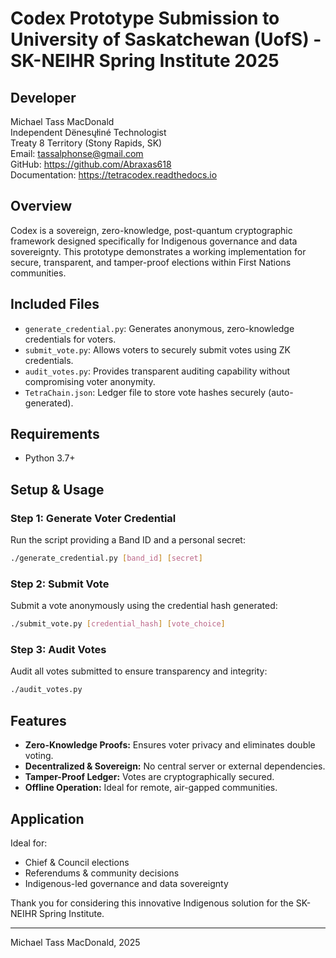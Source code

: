 
# Codex Prototype Submission to University of Saskatchewan (UofS) - SK-NEIHR Spring Institute 2025

## Developer
Michael Tass MacDonald  
Independent Dënesųłiné Technologist  
Treaty 8 Territory (Stony Rapids, SK)  
Email: tassalphonse@gmail.com  
GitHub: https://github.com/Abraxas618  
Documentation: https://tetracodex.readthedocs.io  

## Overview
Codex is a sovereign, zero-knowledge, post-quantum cryptographic framework designed specifically for Indigenous governance and data sovereignty. This prototype demonstrates a working implementation for secure, transparent, and tamper-proof elections within First Nations communities.

## Included Files
- `generate_credential.py`: Generates anonymous, zero-knowledge credentials for voters.
- `submit_vote.py`: Allows voters to securely submit votes using ZK credentials.
- `audit_votes.py`: Provides transparent auditing capability without compromising voter anonymity.
- `TetraChain.json`: Ledger file to store vote hashes securely (auto-generated).

## Requirements
- Python 3.7+

## Setup & Usage

### Step 1: Generate Voter Credential
Run the script providing a Band ID and a personal secret:

```bash
./generate_credential.py [band_id] [secret]
```

### Step 2: Submit Vote
Submit a vote anonymously using the credential hash generated:

```bash
./submit_vote.py [credential_hash] [vote_choice]
```

### Step 3: Audit Votes
Audit all votes submitted to ensure transparency and integrity:

```bash
./audit_votes.py
```

## Features
- **Zero-Knowledge Proofs:** Ensures voter privacy and eliminates double voting.
- **Decentralized & Sovereign:** No central server or external dependencies.
- **Tamper-Proof Ledger:** Votes are cryptographically secured.
- **Offline Operation:** Ideal for remote, air-gapped communities.

## Application
Ideal for:
- Chief & Council elections
- Referendums & community decisions
- Indigenous-led governance and data sovereignty

Thank you for considering this innovative Indigenous solution for the SK-NEIHR Spring Institute.

---

Michael Tass MacDonald, 2025
